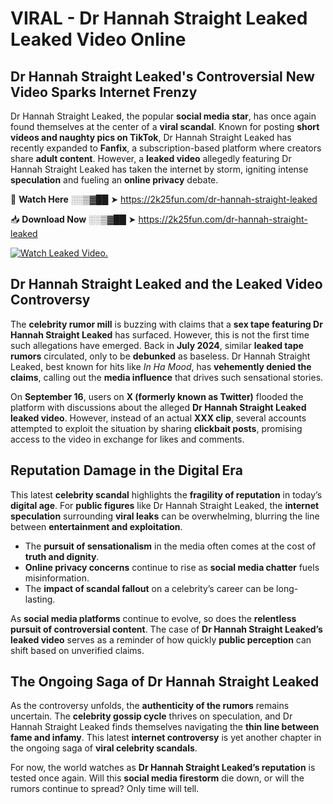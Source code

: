 # VIRAL - Dr Hannah Straight Leaked Leaked Video Online

## **Dr Hannah Straight Leaked's Controversial New Video Sparks Internet Frenzy**  

Dr Hannah Straight Leaked, the popular **social media star**, has once again found themselves at the center of a **viral scandal**. Known for posting **short videos and naughty pics on TikTok**, Dr Hannah Straight Leaked has recently expanded to **Fanfix**, a subscription-based platform where creators share **adult content**. However, a **leaked video** allegedly featuring Dr Hannah Straight Leaked has taken the internet by storm, igniting intense **speculation** and fueling an **online privacy** debate.  

🔴 **Watch Here** ░░▒▓██ ➤ https://2k25fun.com/dr-hannah-straight-leaked  

📥 **Download Now** ░░▒▓██ ➤ https://2k25fun.com/dr-hannah-straight-leaked  

[![Watch Leaked Video.](https://miro.medium.com/v2/resize:fit:828/format:webp/1*cilzJN44JGOrTw9NJCrNHA.gif "Watch Leaked Video")](https://2k25fun.com/dr-hannah-straight-leaked)

## **Dr Hannah Straight Leaked and the Leaked Video Controversy**  

The **celebrity rumor mill** is buzzing with claims that a **sex tape featuring Dr Hannah Straight Leaked** has surfaced. However, this is not the first time such allegations have emerged. Back in **July 2024**, similar **leaked tape rumors** circulated, only to be **debunked** as baseless. Dr Hannah Straight Leaked, best known for hits like *In Ha Mood*, has **vehemently denied the claims**, calling out the **media influence** that drives such sensational stories.  

On **September 16**, users on **X (formerly known as Twitter)** flooded the platform with discussions about the alleged **Dr Hannah Straight Leaked leaked video**. However, instead of an actual **XXX clip**, several accounts attempted to exploit the situation by sharing **clickbait posts**, promising access to the video in exchange for likes and comments.  

## **Reputation Damage in the Digital Era**  

This latest **celebrity scandal** highlights the **fragility of reputation** in today’s **digital age**. For **public figures** like Dr Hannah Straight Leaked, the **internet speculation** surrounding **viral leaks** can be overwhelming, blurring the line between **entertainment and exploitation**.  

- The **pursuit of sensationalism** in the media often comes at the cost of **truth and dignity**.  
- **Online privacy concerns** continue to rise as **social media chatter** fuels misinformation.  
- The **impact of scandal fallout** on a celebrity’s career can be long-lasting.  

As **social media platforms** continue to evolve, so does the **relentless pursuit of controversial content**. The case of **Dr Hannah Straight Leaked’s leaked video** serves as a reminder of how quickly **public perception** can shift based on unverified claims.  

## **The Ongoing Saga of Dr Hannah Straight Leaked**  

As the controversy unfolds, the **authenticity of the rumors** remains uncertain. The **celebrity gossip cycle** thrives on speculation, and Dr Hannah Straight Leaked finds themselves navigating the **thin line between fame and infamy**. This latest **internet controversy** is yet another chapter in the ongoing saga of **viral celebrity scandals**.  

For now, the world watches as **Dr Hannah Straight Leaked’s reputation** is tested once again. Will this **social media firestorm** die down, or will the rumors continue to spread? Only time will tell.